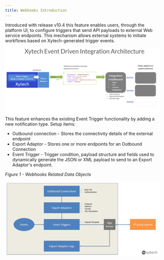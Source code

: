 ```yaml
---
title: Webhooks Introduction
---
```


Introduced with release v10.4 this feature enables users, through the platform UI, to configure triggers that send API payloads to external Web service endpoints. This mechanism allows external systems to initiate workflows based on Xytech-generated trigger events.

![](assets/Pasted%20image%2020240806143454.png)
This feature enhances the existing Event Trigger functionality by adding a new notification type. Setup items:
- Outbound connection - Stores the connectivity details of the external endpoint
- Export Adaptor - Stores one or more endpoints for an Outbound Connection
- Event Trigger - Trigger condition, payload structure and fields used to dynamically generate the JSON or XML payload to send to an Export Adaptor's endpoint.

_Figure 1 - Webhooks Related Data Objects_

![](assets/Pasted%20image%2020240806143105.png)



